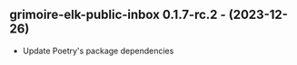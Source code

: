   ## grimoire-elk-public-inbox 0.1.7-rc.2 - (2023-12-26)
  
  * Update Poetry's package dependencies
